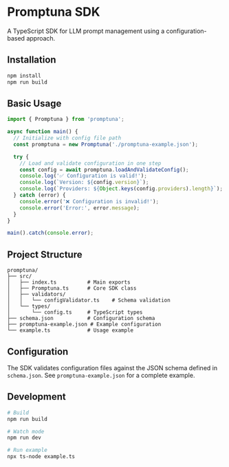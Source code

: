 # Promptuna SDK

A TypeScript SDK for LLM prompt management using a configuration-based approach.

## Installation

```bash
npm install
npm run build
```

## Basic Usage

```typescript
import { Promptuna } from 'promptuna';

async function main() {
  // Initialize with config file path
  const promptuna = new Promptuna('./promptuna-example.json');

  try {
    // Load and validate configuration in one step
    const config = await promptuna.loadAndValidateConfig();
    console.log('✅ Configuration is valid!');
    console.log(`Version: ${config.version}`);
    console.log(`Providers: ${Object.keys(config.providers).length}`);
  } catch (error) {
    console.error('❌ Configuration is invalid!');
    console.error('Error:', error.message);
  }
}

main().catch(console.error);
```

## Project Structure

```
promptuna/
├── src/
│   ├── index.ts          # Main exports
│   ├── Promptuna.ts      # Core SDK class
│   ├── validators/
│   │   └── configValidator.ts    # Schema validation
│   └── types/
│       └── config.ts     # TypeScript types
├── schema.json           # Configuration schema
├── promptuna-example.json # Example configuration
└── example.ts            # Usage example
```

## Configuration

The SDK validates configuration files against the JSON schema defined in `schema.json`. See `promptuna-example.json` for a complete example.

## Development

```bash
# Build
npm run build

# Watch mode
npm run dev

# Run example
npx ts-node example.ts
```